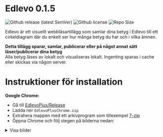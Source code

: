 # Edlevo 0.1.5
![Github release (latest SemVer)](https://img.shields.io/github/v/release/Remlej9/EdlevoPlus?include_prereleases) ![Github license](https://img.shields.io/github/license/Remlej9/EdlevoPlus) ![Repo Size](https://img.shields.io/github/repo-size/Remlej9/EdlevoPlus)  

Edlevo är ett visuellt webbläsartillägg som samlar dina betyg i Edlevo till ett cirkeldiagram där du enkelt ser hur många betyg du har och i vilka ämnen.  

**Detta tillägg sparar, samlar, publicerar eller på något annat sätt läser/publicerar dina betyg**  
Alla betyg läses av lokalt och visualiseras lokalt. Ingenting sparas i cache eller skickas via någon server.  

# Instruktioner för installation  

**Google Chrome:**  

* Gå till [EdlevoPlus/Release](https://github.com/Remlej9/EdlevoPlus/releases)  
* Ladda ner `EdlevoPlusChrome.zip`  
* Extrahera mappen med ett arkivprogram som tillexempel [7-zip](http://www.7-zip.org/)  
* Öppna Chrome och följ stegen på bilderna nedan:  
<details>
<summary>Visa bilder</summary>
<div>
Klicka på de tre prickarna i övre högra hörnet:  
<img src="https://imgur.com/vqFwyN0.png", "screenshot1">  
Klicka _Fler_ _verktyg_ och sedan _Tillägg_:  
<img src="https://imgur.com/vUz2lke.png", "screenshot2">  
<img src="https://imgur.com/iofK8BY.png", "screenshot3">  
<img src="https://imgur.com/yKfSYAy.png", "screenshot4">  
<img src="https://imgur.com/AOqmBry.png", "screenshot5">  
<img src="https://imgur.com/MwFCOBq.png", "screenshot6">  
</div>
</details>